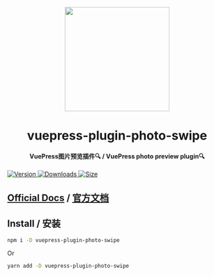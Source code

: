 <!-- markdownlint-disable -->
<p align="center">
  <img width="240" src="https://vuepress-theme-hope.github.io/logo.svg" style="text-align: center;"/>
</p>
<h1 align="center">vuepress-plugin-photo-swipe</h1>
<h4 align="center">VuePress图片预览插件🔍 / VuePress photo preview plugin🔍</h4>

[![Version](https://img.shields.io/npm/v/vuepress-plugin-photo-swipe.svg?style=flat-square&logo=npm) ![Downloads](https://img.shields.io/npm/dm/vuepress-plugin-photo-swipe.svg?style=flat-square&logo=npm) ![Size](https://img.shields.io/bundlephobia/min/vuepress-plugin-photo-swipe?style=flat-square&logo=npm)](https://www.npmjs.com/package/vuepress-plugin-photo-swipe)

<!-- markdownlint-restore -->

## [Official Docs](https://vuepress-theme-hope.github.io/photo-swipe) / [官方文档](https://vuepress-theme-hope.github.io/photo-swipe/zh/)

## Install / 安装

```bash
npm i -D vuepress-plugin-photo-swipe
```

Or

```bash
yarn add -D vuepress-plugin-photo-swipe
```
